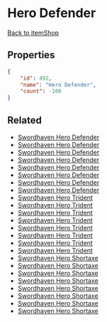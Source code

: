 # Hero Defender

<no description available>

[Back to itemShop](../item-shops.md)

## Properties

```json
{
    "id": 492,
    "name": "Hero Defender",
    "count": -100
}
```

## Related

- [Swordhaven Hero Defender](../items/15540-swordhaven-hero-defender.md)
- [Swordhaven Hero Defender](../items/15541-swordhaven-hero-defender.md)
- [Swordhaven Hero Defender](../items/15542-swordhaven-hero-defender.md)
- [Swordhaven Hero Defender](../items/15543-swordhaven-hero-defender.md)
- [Swordhaven Hero Defender](../items/15544-swordhaven-hero-defender.md)
- [Swordhaven Hero Defender](../items/15545-swordhaven-hero-defender.md)
- [Swordhaven Hero Defender](../items/15546-swordhaven-hero-defender.md)
- [Swordhaven Hero Defender](../items/15547-swordhaven-hero-defender.md)
- [Swordhaven Hero Trident](../items/15548-swordhaven-hero-trident.md)
- [Swordhaven Hero Trident](../items/15549-swordhaven-hero-trident.md)
- [Swordhaven Hero Trident](../items/15550-swordhaven-hero-trident.md)
- [Swordhaven Hero Trident](../items/15551-swordhaven-hero-trident.md)
- [Swordhaven Hero Trident](../items/15552-swordhaven-hero-trident.md)
- [Swordhaven Hero Trident](../items/15553-swordhaven-hero-trident.md)
- [Swordhaven Hero Trident](../items/15554-swordhaven-hero-trident.md)
- [Swordhaven Hero Trident](../items/15555-swordhaven-hero-trident.md)
- [Swordhaven Hero Shortaxe](../items/15556-swordhaven-hero-shortaxe.md)
- [Swordhaven Hero Shortaxe](../items/15557-swordhaven-hero-shortaxe.md)
- [Swordhaven Hero Shortaxe](../items/15558-swordhaven-hero-shortaxe.md)
- [Swordhaven Hero Shortaxe](../items/15559-swordhaven-hero-shortaxe.md)
- [Swordhaven Hero Shortaxe](../items/15560-swordhaven-hero-shortaxe.md)
- [Swordhaven Hero Shortaxe](../items/15561-swordhaven-hero-shortaxe.md)
- [Swordhaven Hero Shortaxe](../items/15562-swordhaven-hero-shortaxe.md)
- [Swordhaven Hero Shortaxe](../items/15563-swordhaven-hero-shortaxe.md)


